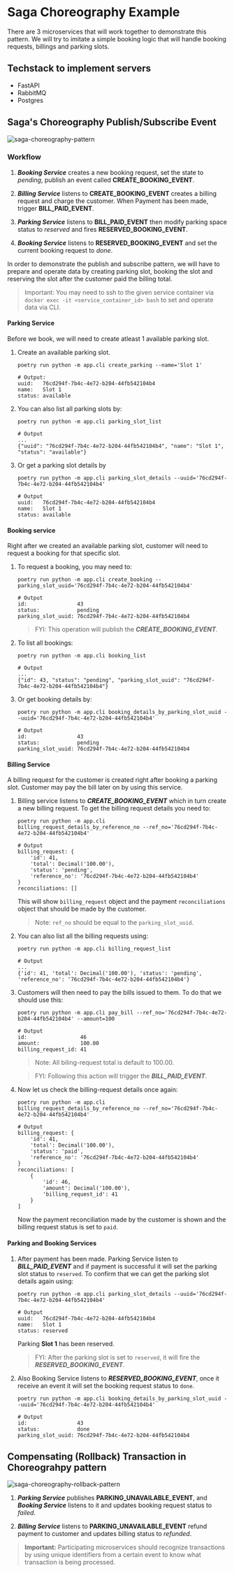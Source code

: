 # Saga Choreography Example

There are 3 microservices that will work together to demonstrate this pattern. We will try to imitate a simple booking logic that will handle booking requests, billings and parking slots.

## Techstack to implement servers

- FastAPI
- RabbitMQ
- Postgres

## Saga's Choreography Publish/Subscribe Event

![saga-choreography-pattern](https://github.com/roelzkie15/python-microservices-patterns/blob/master/saga-choreograhpy-example/resources/saga-choreography-pattern.png)

### Workflow

1. _**Booking Service**_ creates a new booking request, set the state to _pending_, publish an event called **CREATE_BOOKING_EVENT**.

1. _**Billing Service**_ listens to **CREATE_BOOKING_EVENT** creates a billing request and charge the customer. When Payment has been made, trigger **BILL_PAID_EVENT**.

1. _**Parking Service**_ listens to **BILL_PAID_EVENT**  then modify parking space status to _reserved_ and fires **RESERVED_BOOKING_EVENT**.

1. _**Booking Service**_ listens to **RESERVED_BOOKING_EVENT** and set the current booking request to _done_.

In order to demonstrate the publish and subscribe pattern, we will have to prepare and operate data by creating parking slot, booking the slot and reserving the slot after the customer paid the billing total.

> Important: You may need to ssh to the given service container via `docker exec -it <service_container_id> bash` to set and operate data via CLI.

#### Parking Service

Before we book, we will need to create atleast 1 available parking slot.

1. Create an available parking slot.

    ```
    poetry run python -m app.cli create_parking --name='Slot 1'

    # Output:
    uuid:   76cd294f-7b4c-4e72-b204-44fb542104b4
    name:   Slot 1
    status: available
    ```

1. You can also list all parking slots by:

    ```
    poetry run python -m app.cli parking_slot_list

    # Output
    ...
    {"uuid": "76cd294f-7b4c-4e72-b204-44fb542104b4", "name": "Slot 1", "status": "available"}
    ```

1. Or get a parking slot details by
    ```
    poetry run python -m app.cli parking_slot_details --uuid='76cd294f-7b4c-4e72-b204-44fb542104b4'

    # Output
    uuid:   76cd294f-7b4c-4e72-b204-44fb542104b4
    name:   Slot 1
    status: available
    ```

#### Booking service

Right after we created an available parking slot, customer will need to request a booking for that specific slot.

1. To request a booking, you may need to:

    ```
    poetry run python -m app.cli create_booking --parking_slot_uuid='76cd294f-7b4c-4e72-b204-44fb542104b4'

    # Output
    id:                43
    status:            pending
    parking_slot_uuid: 76cd294f-7b4c-4e72-b204-44fb542104b4
    ```

    > FYI: This operation will publish the _**CREATE_BOOKING_EVENT**_.

1. To list all bookings:

    ```
    poetry run python -m app.cli booking_list

    # Output
    ...
    {"id": 43, "status": "pending", "parking_slot_uuid": "76cd294f-7b4c-4e72-b204-44fb542104b4"}
    ```

1. Or get booking details by:

    ```
    poetry run python -m app.cli booking_details_by_parking_slot_uuid --uuid='76cd294f-7b4c-4e72-b204-44fb542104b4'

    # Output
    id:                43
    status:            pending
    parking_slot_uuid: 76cd294f-7b4c-4e72-b204-44fb542104b4
    ```

#### Billing Service

A billing request for the customer is created right after booking a parking slot. Customer may pay the bill later on by using this service.

1. Billing service listens to _**CREATE_BOOKING_EVENT**_ which in turn create a new billing request. To get the billing request details you need to:

    ```
    poetry run python -m app.cli billing_request_details_by_reference_no --ref_no='76cd294f-7b4c-4e72-b204-44fb542104b4'

    # Output
    billing_request: {
        'id': 41,
        'total': Decimal('100.00'),
        'status': 'pending',
        'reference_no': '76cd294f-7b4c-4e72-b204-44fb542104b4'
    }
    reconciliations: []
    ```

    This will show `billing_request` object and the payment `reconciliations` object that should be made by the customer.

    > Note: `ref_no` should be equal to the `parking_slot_uuid`.

1. You can also list all the billing requests using:

    ```
    poetry run python -m app.cli billing_request_list

    # Output
    ...
    {'id': 41, 'total': Decimal('100.00'), 'status': 'pending', 'reference_no': '76cd294f-7b4c-4e72-b204-44fb542104b4'}
    ```

1. Customers will then need to pay the bills issued to them. To do that we should use this:

    ```
    poetry run python -m app.cli pay_bill --ref_no='76cd294f-7b4c-4e72-b204-44fb542104b4' --amount=100

    # Output
    id:                 46
    amount:             100.00
    billing_request_id: 41
    ```

    > Note: All biling-request total is default to 100.00.

    > FYI: Following this action will trigger the _**BILL_PAID_EVENT**_.

1. Now let us check the billing-request details once again:

    ```
    poetry run python -m app.cli billing_request_details_by_reference_no --ref_no='76cd294f-7b4c-4e72-b204-44fb542104b4'

    # Output
    billing_request: {
        'id': 41,
        'total': Decimal('100.00'),
        'status': 'paid',
        'reference_no': '76cd294f-7b4c-4e72-b204-44fb542104b4'
    }
    reconciliations: [
        {
            'id': 46,
            'amount': Decimal('100.00'),
            'billing_request_id': 41
        }
    ]
    ```

    Now the payment reconciliation made by the customer is shown and the billing request status is set to `paid`.

#### Parking and Booking Services

1. After payment has been made. Parking Service listen to _**BILL_PAID_EVENT**_ and if payment is successful it will set the parking slot status to `reserved`. To confirm that we can get the parking slot details again using:

    ```
    poetry run python -m app.cli parking_slot_details --uuid='76cd294f-7b4c-4e72-b204-44fb542104b4'

    # Output
    uuid:   76cd294f-7b4c-4e72-b204-44fb542104b4
    name:   Slot 1
    status: reserved
    ```

    Parking **Slot 1** has been reserved.

    > FYI: After the parking slot is set to `reserved`, it will fire the _**RESERVED_BOOKING_EVENT**_.

1. Also Booking Service listens to _**RESERVED_BOOKING_EVENT**_, once it receive an event it will set the booking request status to `done`.

    ```
    poetry run python -m app.cli booking_details_by_parking_slot_uuid --uuid='76cd294f-7b4c-4e72-b204-44fb542104b4'

    # Output
    id:                43
    status:            done
    parking_slot_uuid: 76cd294f-7b4c-4e72-b204-44fb542104b4
    ```

## Compensating (Rollback) Transaction in Choreograhpy pattern

![saga-choreography-rollback-pattern](https://github.com/roelzkie15/python-microservices-patterns/blob/master/saga-choreograhpy-example/resources/saga-choreography-pattern-rb-transaction.png)

1. _**Parking Service**_ publishes **PARKING_UNAVAILABLE_EVENT**, and _**Booking Service**_ listens to it and updates booking request status to _failed_.

1. _**Billing Service**_ listens to **PARKING_UNAVAILABLE_EVENT** refund payment to customer and updates billing status to _refunded_.

> **Important:** Participating microservices should recognize transactions by using unique identifiers from a certain event to know what transaction is being processed.
